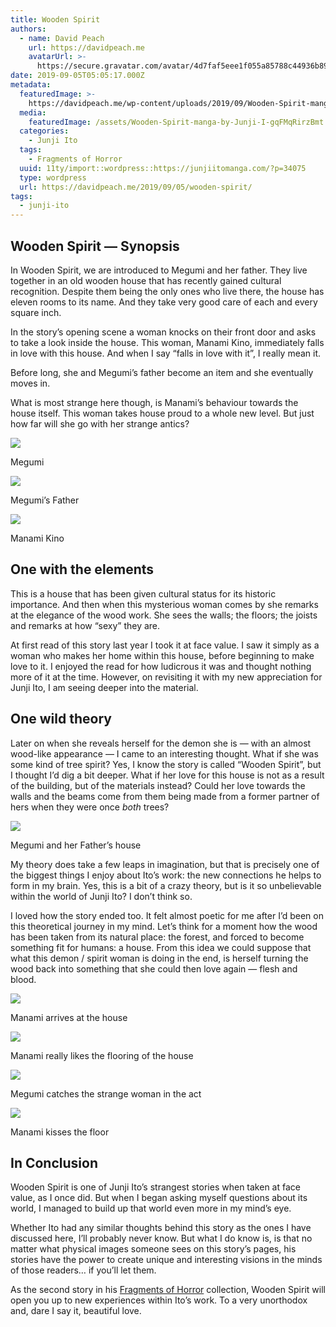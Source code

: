 ```yaml
---
title: Wooden Spirit
authors:
  - name: David Peach
    url: https://davidpeach.me
    avatarUrl: >-
      https://secure.gravatar.com/avatar/4d7faf5eee1f055a85788c44936b8995eaab6dfb004e7854ec747ccb272e91ee?s=96&d=mm&r=g
date: 2019-09-05T05:05:17.000Z
metadata:
  featuredImage: >-
    https://davidpeach.me/wp-content/uploads/2019/09/Wooden-Spirit-manga-by-Junji-Ito.jpg
  media:
    featuredImage: /assets/Wooden-Spirit-manga-by-Junji-I-gqFMqRirzBmt.jpg
  categories:
    - Junji Ito
  tags:
    - Fragments of Horror
  uuid: 11ty/import::wordpress::https://junjiitomanga.com/?p=34075
  type: wordpress
  url: https://davidpeach.me/2019/09/05/wooden-spirit/
tags:
  - junji-ito
---
```

## Wooden Spirit — Synopsis

In Wooden Spirit, we are introduced to Megumi and her father. They live together in an old wooden house that has recently gained cultural recognition. Despite them being the only ones who live there, the house has eleven rooms to its name. And they take very good care of each and every square inch.

In the story’s opening scene a woman knocks on their front door and asks to take a look inside the house. This woman, Manami Kino, immediately falls in love with this house. And when I say “falls in love with it”, I really mean it.

Before long, she and Megumi’s father become an item and she eventually moves in.

What is most strange here though, is Manami’s behaviour towards the house itself. This woman takes house proud to a whole new level. But just how far will she go with her strange antics?

[![](/assets/Megumi-768x768-fC2rTINrq9Be.jpg)](/assets/Megumi-768x768-fC2rTINrq9Be.jpg)

Megumi

[![](/assets/Megumis-Father-768x768-Jiivwu1sGWYP.jpg)](/assets/Megumis-Father-768x768-Jiivwu1sGWYP.jpg)

Megumi’s Father

[![](/assets/Manami-Kino-768x768-ILdrbzET2ogY.jpg)](/assets/Manami-Kino-768x768-ILdrbzET2ogY.jpg)

Manami Kino

## One with the elements

This is a house that has been given cultural status for its historic importance. And then when this mysterious woman comes by she remarks at the elegance of the wood work. She sees the walls; the floors; the joists and remarks at how “sexy” they are.

At first read of this story last year I took it at face value. I saw it simply as a woman who makes her home within this house, before beginning to make love to it. I enjoyed the read for how ludicrous it was and thought nothing more of it at the time. However, on revisiting it with my new appreciation for Junji Ito, I am seeing deeper into the material.

## One wild theory

Later on when she reveals herself for the demon she is — with an almost wood-like appearance — I came to an interesting thought. What if she was some kind of tree spirit? Yes, I know the story is called “Wooden Spirit”, but I thought I’d dig a bit deeper. What if her love for this house is not as a result of the building, but of the materials instead? Could her love towards the walls and the beams come from them being made from a former partner of hers when they were once _both_ trees?

[![](/assets/Megumi-and-her-Fathers-house-7-NDsLv1NEF9QE.jpg)](/assets/Megumi-and-her-Fathers-house-7-NDsLv1NEF9QE.jpg)

Megumi and her Father’s house

My theory does take a few leaps in imagination, but that is precisely one of the biggest things I enjoy about Ito’s work: the new connections he helps to form in my brain. Yes, this is a bit of a crazy theory, but is it so unbelievable within the world of Junji Ito? I don’t think so.

I loved how the story ended too. It felt almost poetic for me after I’d been on this theoretical journey in my mind. Let’s think for a moment how the wood has been taken from its natural place: the forest, and forced to become something fit for humans: a house. From this idea we could suppose that what this demon / spirit woman is doing in the end, is herself turning the wood back into something that she could then love again — flesh and blood.

[![](/assets/Manami-arrives-at-the-house-33-w7tjGwCfBeCk.jpg)](/assets/Manami-arrives-at-the-house-33-w7tjGwCfBeCk.jpg)

Manami arrives at the house

[![](/assets/Manami-really-likes-the-floori-QKqucGGc1c4f.jpg)](/assets/Manami-really-likes-the-floori-QKqucGGc1c4f.jpg)

Manami really likes the flooring of the house

[![](/assets/Megumi-catches-the-strange-wom-ZXwmcgldnHsm.jpg)](/assets/Megumi-catches-the-strange-wom-ZXwmcgldnHsm.jpg)

Megumi catches the strange woman in the act

[![](/assets/Manami-kisses-the-floor-768x46-bsUPQatQXXvj.jpg)](/assets/Manami-kisses-the-floor-768x46-bsUPQatQXXvj.jpg)

Manami kisses the floor

## In Conclusion

Wooden Spirit is one of Junji Ito’s strangest stories when taken at face value, as I once did. But when I began asking myself questions about its world, I managed to build up that world even more in my mind’s eye.

Whether Ito had any similar thoughts behind this story as the ones I have discussed here, I’ll probably never know. But what I do know is, is that no matter what physical images someone sees on this story’s pages, his stories have the power to create unique and interesting visions in the minds of those readers… if you’ll let them.

As the second story in his [Fragments of Horror](https://davidpeach.me/tag/fragments-of-horror/) collection, Wooden Spirit will open you up to new experiences within Ito’s work. To a very unorthodox and, dare I say it, beautiful love.
